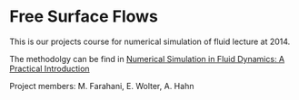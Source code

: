 # Free Surface Flows

This is our projects course for numerical simulation of fluid lecture at 2014.

The methodolgy can be find in [Numerical Simulation in Fluid Dynamics: A Practical Introduction
](https://epubs.siam.org/doi/book/10.1137/1.9780898719703?mobileUi=0)

Project members: M. Farahani, E. Wolter, A. Hahn
